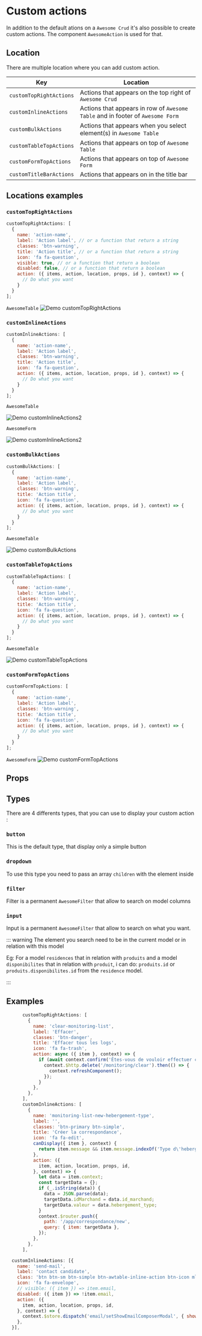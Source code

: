 # Custom actions

In addition to the default ations on a `Awesome Crud` it's also possible to create custom actions.
The component `AwesomeAction` is used for that.

## Location

There are multiple location where you can add custom action.

| Key                     | Location                                                                       |
| ----------------------- | ------------------------------------------------------------------------------ |
| `customTopRightActions` | Actions that appears on the top right of `Awesome Crud`                        |
| `customInlineActions`   | Actions that appears in row of `Awesome Table` and in footer of `Awesome Form` |
| `customBulkActions`     | Actions that appears when you select element(s) in `Awesome Table`             |
| `customTableTopActions` | Actions that appears on top of `Awesome Table`                                 |
| `customFormTopActions`  | Actions that appears on top of `Awesome Form`                                  |
| `customTitleBarActions` | Actions that appears on in the title bar                                       |

## Locations examples

### `customTopRightActions`

```js
customTopRightActions: [
  {
    name: 'action-name',
    label: 'Action label', // or a function that return a string
    classes: 'btn-warning',
    title: 'Action title', // or a function that return a string
    icon: 'fa fa-question',
    visible: true, // or a function that return a boolean
    disabled: false, // or a function that return a boolean
    action: ({ items, action, location, props, id }, context) => {
      // Do what you want
    }
  }
];
```

`AwesomeTable`
![Demo customTopRightActions](./customs-actions-examples/customTopRightActions.png)

### `customInlineActions`

```js
customInlineActions: [
  {
    name: 'action-name',
    label: 'Action label',
    classes: 'btn-warning',
    title: 'Action title',
    icon: 'fa fa-question',
    action: ({ items, action, location, props, id }, context) => {
      // Do what you want
    }
  }
];
```

`AwesomeTable`

![Demo customInlineActions2](./customs-actions-examples/customInlineActions.png)

`AwesomeForm`

![Demo customInlineActions2](./customs-actions-examples/customInlineActions2.png)

### `customBulkActions`

```js
customBulkActions: [
  {
    name: 'action-name',
    label: 'Action label',
    classes: 'btn-warning',
    title: 'Action title',
    icon: 'fa fa-question',
    action: ({ items, action, location, props, id }, context) => {
      // Do what you want
    }
  }
];
```

`AwesomeTable`

![Demo customBulkActions](./customs-actions-examples/customBulkActions.png)

### `customTableTopActions`

```js
customTableTopActions: [
  {
    name: 'action-name',
    label: 'Action label',
    classes: 'btn-warning',
    title: 'Action title',
    icon: 'fa fa-question',
    action: ({ items, action, location, props, id }, context) => {
      // Do what you want
    }
  }
];
```

`AwesomeTable`

![Demo customTableTopActions](./customs-actions-examples/customTableTopActions.png)

### `customFormTopActions`

```js
customFormTopActions: [
  {
    name: 'action-name',
    label: 'Action label',
    classes: 'btn-warning',
    title: 'Action title',
    icon: 'fa fa-question',
    action: ({ items, action, location, props, id }, context) => {
      // Do what you want
    }
  }
];
```

`AwesomeForm`
![Demo customFormTopActions](./customs-actions-examples/customFormTopActions.png)

## Props

<ClientOnly>
<ComponentDoc component="AwesomeAction" />
</ClientOnly>

## Types

There are 4 differents types, that you can use to display your custom action :

### `button`

This is the default type, that display only a simple button

### `dropdown`

To use this type you need to pass an array `children` with the element inside

### `filter`

Filter is a permanent `AwesomeFilter` that allow to search on model columns

### `input`

Input is a permanent `AwesomeFilter` that allow to search on what you want.

::: warning
The element you search need to be in the current model or in relation with this model

Eg: For a model `residences` that in relation with `produits` and a model `disponibilites` that in relation with `produit`, i can do:
`produits.id` or `produits.disponibilites.id` from the `residence` model.

:::

## Examples

```javascript
      customTopRightActions: [
        {
          name: 'clear-monitoring-list',
          label: 'Effacer',
          classes: 'btn-danger',
          title: 'Effacer tous les logs',
          icon: 'fa fa-trash',
          action: async ({ item }, context) => {
            if (await context.confirm('Êtes-vous de vouloir effectuer cette action')) {
              context.$http.delete('/monitoring/clear').then(() => {
                context.refreshComponent();
              });
            }
          },
        },
      ],
      customInlineActions: [
        {
          name: 'monitoring-list-new-hebergement-type',
          label: '',
          classes: 'btn-primary btn-simple',
          title: 'Créer la correspondance',
          icon: 'fa fa-edit',
          canDisplay({ item }, context) {
            return item.message && item.message.indexOf('Type d\'hebergement') > -1;
          },
          action: ({
            item, action, location, props, id,
          }, context) => {
            let data = item.context;
            const targetData = {};
            if (_.isString(data)) {
              data = JSON.parse(data);
              targetData.idMarchand = data.id_marchand;
              targetData.valeur = data.hebergement_type;
            }
            context.$router.push({
              path: '/app/correspondance/new',
              query: { item: targetData },
            });
          },
        },
      ],

```

```javascript
  customInlineActions: [{
    name: 'send-mail',
    label: 'contact candidate',
    class: 'btn btn-sm btn-simple btn-awtable-inline-action btn-icon ml-2',
    icon: 'fa fa-envelope',
    // visible: ({ item }) => item.email,
    disabled: ({ item }) => !item.email,
    action: ({
      item, action, location, props, id,
    }, context) => {
      context.$store.dispatch('email/setShowEmailComposerModal', { show: true, recipientAdress: item && item.email });
    },
  }],
```
